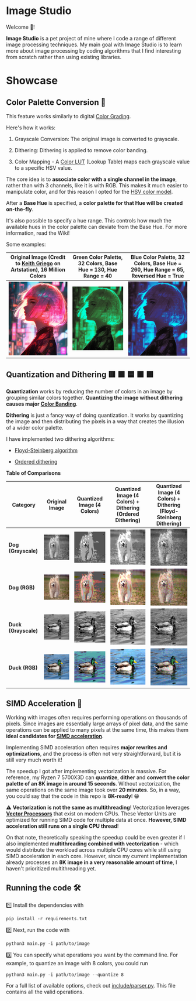 # Image Studio

Welcome 👋!

**Image Studio** is a pet project of mine where I code a range of different image processing techniques. 
My main goal with Image Studio is to learn more about image processing by coding algorithms that I find interesting from scratch rather than using existing libraries. 

# Showcase 


## Color Palette Conversion 🎨

This feature works similarly to digital [Color Grading](https://en.wikipedia.org/wiki/Color_grading). 

Here's how it works:

1. Grayscale Conversion: The original image is converted to grayscale.

2. Dithering: Dithering is applied to remove color banding.

3. Color Mapping - A [Color LUT](https://en.wikipedia.org/wiki/3D_lookup_table) (Lookup Table) maps each grayscale value to a specific HSV value.


The core idea is to **associate color with a single channel in the image**, rather than with 3 channels, like it is with RGB. This makes it much easier to manipulate color, and for this reason I opted for the [HSV color model](https://en.wikipedia.org/wiki/HSL_and_HSV).

After a **Base Hue** is specified, a **color palette for that Hue will be created on-the-fly**. 

It's also possible to specify a hue range. This controls how much the available hues in the color palette can deviate from the Base Hue. For more information, read the Wiki!

Some examples:


| **Original Image (Credit to [Keith Griego](https://www.artstation.com/artwork/dKR0xw) on Artstation), 16 Million Colors** | **Green Color Palette, 32 Colors, Base Hue = 130, Hue Range = 40** | **Blue Color Palette, 32 Colors, Base Hue = 260, Hue Range = 65, Reversed Hue = True** |
|----------|----------|----------|
| ![Anime girl - original](assets/animegirl_original.png) |  ![Anime girl - green](assets/animegirl_green.png) |  ![Anime girl - Blue](assets/animegirl_blue.png)|



## Quantization and Dithering 🟥 🟩 🟦 🟧 🟪

**Quantization** works by reducing the number of colors in an image by grouping similar colors together.  **Quantizing the image without dithering causes major [Color Banding](https://en.wikipedia.org/wiki/Colour_banding)**.

**Dithering** is just a fancy way of doing quantization. It works by quantizing the image and then distributing the pixels in a way that creates the illusion of a wider color palette.

I have implemented two dithering algorithms:

* [Floyd-Steinberg algorithm](https://en.wikipedia.org/wiki/Floyd%E2%80%93Steinberg_dithering)

* [Ordered dithering](https://en.wikipedia.org/wiki/Ordered_dithering)



**Table of Comparisons**

| **Category**         | **Original Image**                                          | **Quantized  Image (4 Colors)**                                   | **Quantized Image (4 Colors) + Dithering (Ordered Dithering)**| **Quantized Image (4 Colors) + Dithering (Floyd-Steinberg Dithering)**|
|----------------------|----------------------------------------------------|----------------------------------------------------|-----------------------------------------------------|-----------------------------------------------------|
| **Dog (Grayscale)**  | ![dog_g](assets/dog_g.png)     | ![dog_g_q4](assets/dog_g_q4.png)             | ![dog_g_q4_d](assets/dog_g_q4_ordered.png)            | ![dog_g_q4_d](assets/dog_g_q4_floyd_steinberg.png) |
| **Dog (RGB)**     | ![dog_rgb](assets/dog_rgb.png)       | ![dog_rgb_q4](assets/dog_rgb_q4.png)           | ![dog_rgb_q4_d_ordered](assets/dog_rgb_q4_ordered.png)         | ![dog_rgb_q4_d_floyd_steinberg](assets/dog_rgb_q4_floyd_steinberg.png) |
| **Duck (Grayscale)**      | ![duck_g](assets/duck_g.png)           | ![duck_g_q4](assets/duck_g_q4.png)                   | ![duck_g_q4_d](assets/duck_g_q4_ordered.png)                  | ![duck_g_q4_d](assets/duck_g_q4_floyd_steinberg.png)                  |
| **Duck (RGB)**      | ![duck_rgb](assets/duck_rgb.png)          | ![duck_rgb_q4](assets/duck_rgb_q4.png)            | ![duck_rgb_q4_d](assets/duck_rgb_q4_ordered.png)          | ![duck_rgb_q4_d](assets/duck_rgb_q4_floyd_steinberg.png)          |


## SIMD Acceleration 🚀

Working with images often requires performing operations on thousands of pixels. Since images are essentially large arrays of pixel data, and the same operations can be applied to many pixels at the same time, 
this makes them **ideal candidates for [SIMD acceleration](https://en.wikipedia.org/wiki/Single_instruction,_multiple_data)**.

Implementing SIMD acceleration often requires **major rewrites and optimizations**, and the process is often not very straightforward, but it is still very much worth it!

The speedup I got after implementing vectorization is massive. For reference, my Ryzen 7 5700X3D can **quantize**, **dither** and **convert the color palette of an 8K image in around 15 seconds**. 
Without vectorization, the same operations on the same image took over **20 minutes**. So, in a way, you could say that the code in this repo is **8K-ready**! 😁

⚠️ **Vectorization is not the same as multithreading**! Vectorization leverages **[Vector Processors](https://en.wikipedia.org/wiki/Vector_processor)** that exist on modern CPUs. 
These Vector Units are optimized for running SIMD code for multiple data at once. **However, SIMD acceleration still runs on a single CPU thread**!

On that note, theoretically speaking the speedup could be even greater if I also implemented **multithreading combined with vectorization** - which would distribute the workload across multiple CPU cores while still using 
SIMD acceleration in each core. However, since my current implementation already processes an **8K image in a very reasonable amount of time**, I haven't prioritized multithreading yet.



## Running the code 🛠️

1️⃣ Install the dependencies with

    pip install -r requirements.txt

2️⃣ Next, run the code with

    python3 main.py -i path/to/image


3️⃣ You can specify what operations you want by the command line.  For example, to quantize an image with 8 colors, you could run

    python3 main.py -i path/to/image --quantize 8

For a full list of available options, check out [include/parser.py](include/parser.py). This file contains all the valid operations.